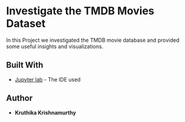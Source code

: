 # Investigate the TMDB Movies Dataset

In this Project we investigated the TMDB movie database and provided some useful insights and visualizations.

## Built With

* [Jupyter lab](https://jupyter.org/) - The IDE used 

## Author

* **Kruthika Krishnamurthy** 